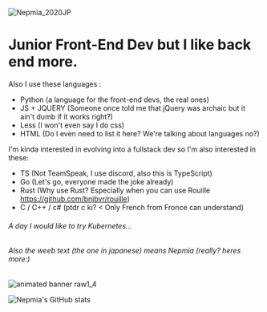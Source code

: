 ![Nepmia_2020JP](https://user-images.githubusercontent.com/64558289/136078331-65645cca-4623-4de7-b16b-f50f6fdb8ddb.png)





# Junior Front-End Dev but I like back end more.
Also I use these languages :
- Python (a language for the front-end devs, the real ones)
- JS + JQUERY (Someone once told me that jQuery was archaic but it ain't dumb if it works right?)
- Less (I won't even say I do css)
- HTML (Do I even need to list it here? We're talking about languages no?)  
     
I'm kinda interested in evolving into a fullstack dev so I'm also interested in these:
- TS (Not TeamSpeak, I use discord, also this is TypeScript)
- Go (Let's go, everyone made the joke already)
- Rust (Why use Rust? Especially when you can use Rouille https://github.com/bnjbvr/rouille)
- C / C++ / c# (ptdr c ki? < Only French from Fronce can understand)


  
  
  

###### *A day I would like to try Kubernetes...*
###### Also the weeb text (the one in japanese) means Nepmia (*really?* heres more:)
![animated banner raw1_4](https://user-images.githubusercontent.com/64558289/136078813-f6686ace-83a0-4c00-8b0c-f9030b0f0659.gif)

![Nepmia's GitHub stats](https://github-readme-stats.vercel.app/api?username=nepmia&show_icons=true&theme=tokyonight)
